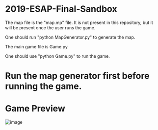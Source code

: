 # 2019-ESAP-Final-Sandbox

The map file is the "map.mp" file. It is not present in this repository, but it will be present once the user runs the game.

One should run "python MapGenerator.py" to generate the map.

The main game file is Game.py

One should use "python Game.py" to run the game.

# Run the map generator first before running the game.

# Game Preview
![image](https://github.com/ARCircle1502/2019-ESAP-Final-Sandbox/tree/master/previews)
